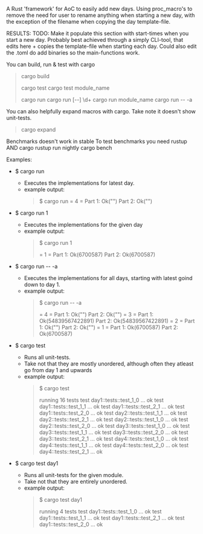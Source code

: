 A Rust 'framework' for AoC to easily add new days.
Using proc_macro's to remove the need for user to rename anything when starting a new day,
with the exception of the filename when copying the day template-file.


RESULTS:
  TODO: Make it populate this section with start-times when you start a new day.
        Probably best achieved through a simply CLI-tool,
        that edits here + copies the template-file when starting each day.
        Could also edit the .toml do add binaries so the main-functions work.


You can build, run & test with cargo
  > cargo build
  > 
  > cargo test
  > cargo test module_name
  > 
  > cargo run
  > cargo run [--] \d+
  > cargo run module_name
  > cargo run -- -a

You can also helpfully expand macros with cargo. Take note it doesn't show unit-tests.
  > cargo expand

Benchmarks doesn't work in stable
To test benchmarks you need rustup AND cargo
  rustup run nightly cargo bench


Examples:
  - $ cargo run
    * Executes the implementations for latest day.
    * example output:
      >
      > $ cargo run
      > = 4 =
      > Part 1: Ok("")
      > Part 2: Ok("")

  - $ cargo run 1
    * Executes  the implementations for the given day
    * example output:
      > $ cargo run 1
      >
      > = 1 =
      > Part 1: Ok(6700587)
      > Part 2: Ok(6700587)
    
  - $ cargo run -- -a
    * Executes the implementations for all days, starting with latest goind down to day 1.
    * example output:
      > $ cargo run -- -a
      >
      > = 4 =
      > Part 1: Ok("")
      > Part 2: Ok("")
      > = 3 =
      > Part 1: Ok(54839567422891)
      > Part 2: Ok(54839567422891)
      > = 2 =
      > Part 1: Ok("")
      > Part 2: Ok("")
      > = 1 =
      > Part 1: Ok(6700587)
      > Part 2: Ok(6700587)
    
  - $ cargo test
    * Runs all unit-tests.
    * Take not that they are mostly unordered,
       although often they atleast go from day 1 and upwards
    * example output:
      > $ cargo test 
      >
      > running 16 tests
      > test day1::tests::test_1_0 ... ok
      > test day1::tests::test_1_1 ... ok
      > test day1::tests::test_2_1 ... ok
      > test day1::tests::test_2_0 ... ok
      > test day2::tests::test_1_1 ... ok
      > test day2::tests::test_2_1 ... ok
      > test day2::tests::test_1_0 ... ok
      > test day2::tests::test_2_0 ... ok
      > test day3::tests::test_1_0 ... ok
      > test day3::tests::test_1_1 ... ok
      > test day3::tests::test_2_0 ... ok
      > test day3::tests::test_2_1 ... ok
      > test day4::tests::test_1_0 ... ok
      > test day4::tests::test_1_1 ... ok
      > test day4::tests::test_2_0 ... ok
      > test day4::tests::test_2_1 ... ok
      
  - $ cargo test day1
    * Runs all unit-tests for the given module.
    * Take not that they are entirely unordered.
    * example output:
      > $ cargo test day1
      >
      > running 4 tests
      > test day1::tests::test_1_0 ... ok
      > test day1::tests::test_1_1 ... ok
      > test day1::tests::test_2_1 ... ok
      > test day1::tests::test_2_0 ... ok
      